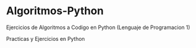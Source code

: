 # Algoritmos-Python
Ejercicios de Algoritmos a Codigo en Python (Lenguaje de Programacion 1)

Practicas y Ejercicios en Python
